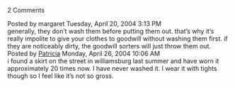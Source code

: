 <span class="commentheader">2 Comments</span>

<div class="commentdivider">
<span class="commentauthorbox">Posted by margaret</span>
<span class="commentdatebox">Tuesday, April 20, 2004</span>
<span class="commenttimebox"> 3:13 PM</span>
</div>
<div class="commentbody">generally, they don’t wash them before putting them out.  that’s why it’s really impolite to give your clothes to goodwill without washing them first.  if they are noticeably dirty, the goodwill sorters will just throw them out.</div>
<div class="commentdivider">
<span class="commentauthorbox">Posted by <a href="mailto&#58;pfunk&#46;pkm&#64;verizon&#46;net">Patricia</a></span>
<span class="commentdatebox">Monday, April 26, 2004</span>
<span class="commenttimebox">10:06 AM</span>
</div>
<div class="commentbody">i found a skirt on the street in williamsburg last summer and have worn it approximately 20 times now. I have never washed it. I wear it with tights though so I feel like it’s not so gross. </div>
